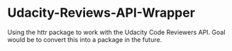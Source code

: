 # Udacity-Reviews-API-Wrapper
Using the httr package to work with the Udacity Code Reviewers API. Goal would be to convert this into a package in the future.
